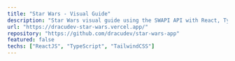 ```yaml
---
title: "Star Wars - Visual Guide"
description: "Star Wars visual guide using the SWAPI API with React, TypeScript, and Tailwind CSS. Implemented pagination, user authentication with Firebase, state management with Redux Toolkit, and a detailed view of characters, films, and starships."
url: "https://dracudev-star-wars.vercel.app/"
repository: "https://github.com/dracudev/star-wars-app"
featured: false
techs: ["ReactJS", "TypeScript", "TailwindCSS"]
---
```

